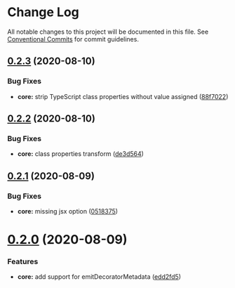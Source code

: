 # Change Log

All notable changes to this project will be documented in this file.
See [Conventional Commits](https://conventionalcommits.org) for commit guidelines.

## [0.2.3](https://github.com/Brooooooklyn/swc-node/compare/@swc-node/core@0.2.2...@swc-node/core@0.2.3) (2020-08-10)

### Bug Fixes

- **core:** strip TypeScript class properties without value assigned ([88f7022](https://github.com/Brooooooklyn/swc-node/commit/88f7022bb555cc2063c4f95743a88633a6aadb46))

## [0.2.2](https://github.com/Brooooooklyn/swc-node/compare/@swc-node/core@0.2.1...@swc-node/core@0.2.2) (2020-08-10)

### Bug Fixes

- **core:** class properties transform ([de3d564](https://github.com/Brooooooklyn/swc-node/commit/de3d5647c48202ceb12cd90cd59311d8bc1607f4))

## [0.2.1](https://github.com/Brooooooklyn/swc-node/compare/@swc-node/core@0.2.0...@swc-node/core@0.2.1) (2020-08-09)

### Bug Fixes

- **core:** missing jsx option ([0518375](https://github.com/Brooooooklyn/swc-node/commit/0518375485974258461910b78e73b49ef5b4f67b))

# [0.2.0](https://github.com/Brooooooklyn/swc-node/compare/@swc-node/core@0.1.12...@swc-node/core@0.2.0) (2020-08-09)

### Features

- **core:** add support for emitDecoratorMetadata ([edd2fd5](https://github.com/Brooooooklyn/swc-node/commit/edd2fd575bf43bf4206a49b5b078945de5eae95a))
